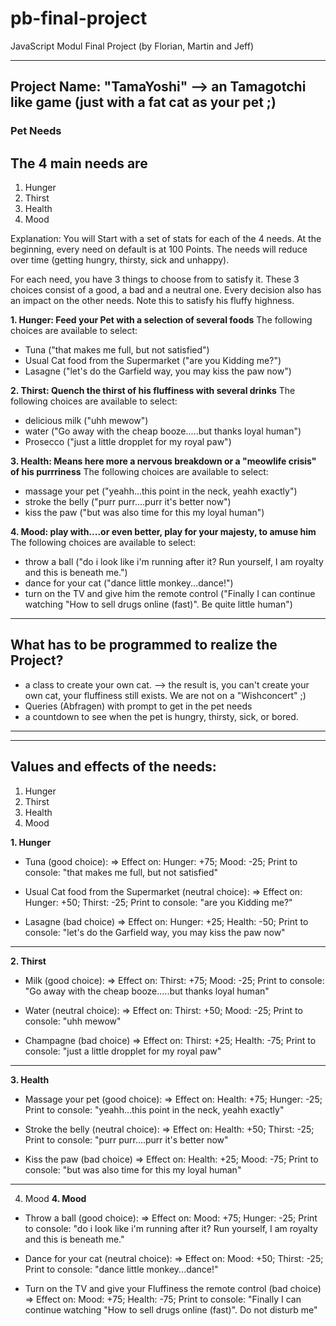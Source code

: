# pb-final-project
JavaScript Modul Final Project
(by Florian, Martin and Jeff)

-----------------------------------------
Project Name: "TamaYoshi" --> an Tamagotchi like game (just with a fat cat as your pet ;)
-----------------------------------------

### **Pet Needs**
## The 4 main needs are 
1. Hunger 
2. Thirst
3. Health
4. Mood

Explanation:
You will Start with a set of stats for each of the 4 needs. At the beginning, every need on default is at 100 Points. The needs will reduce over time (getting hungry, thirsty, sick and unhappy).

For each need, you have 3 things to choose from to satisfy it. These 3 choices consist of a good, a bad and a neutral one. Every decision also has an impact on the other needs. Note this to satisfy his fluffy highness.


**1. Hunger: Feed your Pet with a selection of several foods**
  The following choices are available to select: 

- Tuna ("that makes me full, but not satisfied")
- Usual Cat food from the Supermarket  ("are you Kidding me?")
- Lasagne ("let's do the Garfield way, you may kiss the paw now")

**2. Thirst: Quench the thirst of his fluffiness with several drinks**
  The following choices are available to select: 

- delicious milk ("uhh mewow")
- water ("Go away with the cheap booze.....but thanks loyal human")
- Prosecco ("just a little dropplet for my royal paw") 

**3. Health: Means here more a nervous breakdown or a "meowlife crisis" of his purrriness**
  The following choices are available to select:

- massage your pet ("yeahh...this point in the neck, yeahh exactly")
- stroke the belly ("purr purr....purr it's better now")
- kiss the paw ("but was also time for this my loyal human")

**4. Mood: play with....or even better, play for your majesty, to amuse him**
  The following choices are available to select:

- throw a ball ("do i look like i'm running after it? Run yourself, I am royalty and this is beneath me.")
- dance for your cat ("dance little monkey...dance!")
- turn on the TV and give him the remote control ("Finally I can continue watching "How to sell drugs online (fast)". Be quite little human")
------------------------------------------------------------------

## **What has to be programmed to realize the Project?**
- a class to create your own cat. 
--> the result is, you can't create your own cat, your fluffiness still exists. We are  not on a "Wishconcert" ;)
- Queries (Abfragen) with prompt to get in the pet needs
- a countdown to see when the pet is hungry, thirsty, sick, or bored.

------------------------------------------------------------------
------------------------------------------------------------------

## **Values and effects of the needs:**

1. Hunger 
2. Thirst
3. Health
4. Mood

**1. Hunger**
- Tuna (good choice):
=>  Effect on:
    Hunger: +75;
    Mood:   -25;
    Print to console: "that makes me full, but not satisfied"

- Usual Cat food from the Supermarket (neutral choice):
=>  Effect on:
    Hunger: +50;
    Thirst: -25;
    Print to console: "are you Kidding me?"

- Lasagne (bad choice)
=>  Effect on:
    Hunger: +25;
    Health: -50;
    Print to console: "let's do the Garfield way, you may kiss the paw now"
------------------------------------------------------------------------
**2. Thirst**
- Milk (good choice):
=>  Effect on:
    Thirst: +75;
    Mood:   -25;
    Print to console: "Go away with the cheap booze.....but thanks loyal human"

- Water (neutral choice):
=>  Effect on:
    Thirst: +50;
    Mood: -25;
    Print to console: "uhh mewow"

- Champagne (bad choice)
=>  Effect on:
    Thirst: +25;
    Health: -75;
    Print to console: "just a little dropplet for my royal paw"
------------------------------------------------------------------------
**3. Health**
- Massage your pet (good choice):
=>  Effect on:
    Health: +75;
    Hunger: -25;
    Print to console: "yeahh...this point in the neck, yeahh exactly"

- Stroke the belly (neutral choice):
=>  Effect on:
    Health: +50;
    Thirst: -25;
    Print to console: "purr purr....purr it's better now"

- Kiss the paw (bad choice)
=>  Effect on:
    Health: +25;
    Mood: -75;
    Print to console: "but was also time for this my loyal human"
------------------------------------------------------------------------
4. Mood
**4. Mood**
- Throw a ball (good choice):
=>  Effect on:
    Mood: +75;
    Hunger: -25;
    Print to console: "do i look like i'm running after it? Run yourself, I am royalty and this is beneath me."

- Dance for your cat (neutral choice):
=>  Effect on:
    Mood: +50;
    Thirst: -25;
    Print to console: "dance little monkey...dance!"

- Turn on the TV and give your Fluffiness the remote control (bad choice)
=>  Effect on:
    Mood: +75;
    Health: -75;
    Print to console: "Finally I can continue watching "How to sell drugs online (fast)". Do not disturb me"


<!-- 
1. First Ideas for the Game

**Hungry: Feed your Pet with delicious food**

Feed with:
- Tuna ("that makes me full, but not satisfied")
- Salmon ("delicious")
- Feed with cheap Cat food from the Supermarket  ("are you Kidding me?")     
- expensive cat food, "the finest of the finest"   ("you may kiss the paw now")
- a Burger ("lets do it")
- Lasagne ("let's do the Garfield way")
=> Hungry:      -50;
=> Happy:       +50;
=> Healthy:     -70;

**Thirsty: Give your pet water, milk or even finer things to drink**

Feed with:
- water ("Go away with the cheap booze.....but thanks loyal human")
=> Healthy:     +50;
=> Hungry:      -50;
=> Happy:       -70;

- delicious milk ("uhh mewow")
- Prosecco ("just a little dropplet for my royal paw") 

**Sickness: heal your pet**

Heal with:
- stroke the belly ("purr purr....purr it's better now")
- massage your pet ("yeahh...this point in the neck, yeahh exactly")
- stroking the head (purr purr....don't stop")
- kiss the paw ("but was also time for this my loyal human")

**Happienes: play with....or even better, play for your cat, to amuse him**

Amuse with:
- dance for your cat ("dance little monkey...dance!")
- throw a ball ("do i look like i'm running after it? Run yourself, I am royalty and this is beneath me.")
- play with the laserpointer ("I'd be chasing the dot if you hadn't cheesed me so fat")
- turn on the TV and give him the remote control ("Finally I can continue watching "How to sell drugs online (fast)". Be quite little human")
------------------------------------------------------------------

## **What has to be programmed to realize the Project?**
- a class to create your own cat. 
 the result is, you can't create your own cat, Yoshi decides who he is and how he looks. We are  not on a "Wishconcert" ;)
- Queries (Abfragen) with prompt to get in the pet properties
- a countdown to see when the pet is hungry, thirsty, sick, or bored.

------------------------------------------------------------------

 -->
